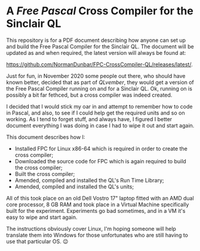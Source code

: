 # A *Free Pascal* Cross Compiler for the Sinclair QL
This repository is for a PDF document describing how anyone can set up and build the Free Pascal Compiler for the Sinclair QL. The document will be updated as and when required, the latest version will always be found at:

https://github.com/NormanDunbar/FPC-CrossCompiler-QL/releases/latest/.

Just for fun, in November 2020 some people out there, who should have known better, decided that as part of *QLvember*, they would get a version of the Free Pascal Compiler running on and for a Sinclair QL. Ok, running on is possibly a bit far fethced, but a cross compiler was indeed created.

I decided that I would stick my oar in and attempt to remember how to code in Pascal, and also, to see if I could help get the required units and so on working. As I tend to forget stuff, and always have, I figured I better document everything I was doing in case I had to wipe it out and start again.

This document describes how I:

* Installed FPC for Linux x86-64 which is required in order to create the cross compiler;
* Downloaded the source code for FPC which is again required to build the cross compiler;
* Built the cross compiler;
* Amended, compiled and installed the QL's Run Time Library;
* Amended, compiled and installed the QL's units;

All of this took place on an old Dell Vostro 17" laptop fitted with an AMD dual core processor, 8 GB RAM and took place in a Virtual Machine specifically built for the experiment. Experiments go bad sometimes, and in a VM it's easy to wipe and start again.

The instructions obviously cover Linux, I'm hoping someone will help translate them into Windows for those unfortunates who are still having to use that particular OS. 😉
